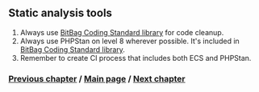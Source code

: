 ## Static analysis tools

1. Always use [BitBag Coding Standard library](https://github.com/BitBagCommerce/coding-standard) for code cleanup.
2. Always use PHPStan on level 8 wherever possible. It's included in [BitBag Coding Standard library](https://github.com/BitBagCommerce/coding-standard).
3. Remember to create CI process that includes both ECS and PHPStan.

### [Previous chapter](./1_FrameworksSubchapter.md) / [Main page](../../README.md) / [Next chapter](../DevelopingPlugins.md)
